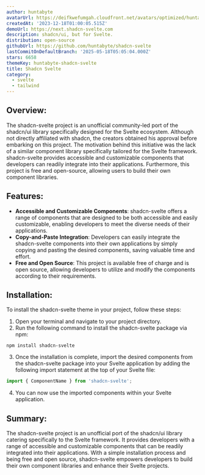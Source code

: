 ```yaml
---
author: huntabyte
avatarUrl: https://deifkwefumgah.cloudfront.net/avatars/optimized/huntabyte-shadcn-svelte-avatar-128.webp
createdAt: '2023-12-18T01:00:05.515Z'
demoUrl: https://next.shadcn-svelte.com
description: shadcn/ui, but for Svelte.
distribution: open-source
githubUrl: https://github.com/huntabyte/shadcn-svelte
lastCommitOnDefaultBranch: '2025-05-18T05:05:04.000Z'
stars: 6658
themeKey: huntabyte-shadcn-svelte
title: Shadcn Svelte
category:
  - svelte
  - tailwind
---
```

## Overview:
The shadcn-svelte project is an unofficial community-led port of the shadcn/ui library specifically designed for the Svelte ecosystem. Although not directly affiliated with shadcn, the creators obtained his approval before embarking on this project. The motivation behind this initiative was the lack of a similar component library specifically tailored for the Svelte framework. shadcn-svelte provides accessible and customizable components that developers can readily integrate into their applications. Furthermore, this project is free and open-source, allowing users to build their own component libraries.

## Features:
- **Accessible and Customizable Components**: shadcn-svelte offers a range of components that are designed to be both accessible and easily customizable, enabling developers to meet the diverse needs of their applications.
- **Copy-and-Paste Integration**: Developers can easily integrate the shadcn-svelte components into their own applications by simply copying and pasting the desired components, saving valuable time and effort.
- **Free and Open Source**: This project is available free of charge and is open source, allowing developers to utilize and modify the components according to their requirements. 

## Installation:
To install the shadcn-svelte theme in your project, follow these steps:

1. Open your terminal and navigate to your project directory.
2. Run the following command to install the shadcn-svelte package via npm:

```
npm install shadcn-svelte
```

3. Once the installation is complete, import the desired components from the shadcn-svelte package into your Svelte application by adding the following import statement at the top of your Svelte file:

```javascript
import { ComponentName } from 'shadcn-svelte';
```

4. You can now use the imported components within your Svelte application.

## Summary:
The shadcn-svelte project is an unofficial port of the shadcn/ui library catering specifically to the Svelte framework. It provides developers with a range of accessible and customizable components that can be readily integrated into their applications. With a simple installation process and being free and open source, shadcn-svelte empowers developers to build their own component libraries and enhance their Svelte projects.